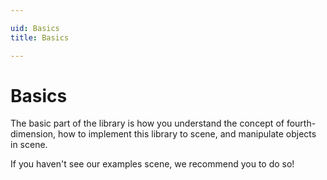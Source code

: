 ```yaml
---

uid: Basics
title: Basics

---
```


# Basics

The basic part of the library is how you understand the concept of fourth-dimension, how to implement this library to scene, and manipulate objects in scene. 

If you haven't see our examples scene, we recommend you to do so!